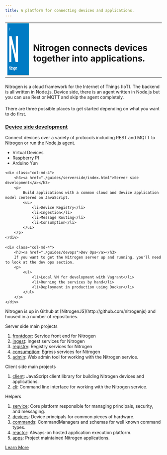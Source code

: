 ```yaml
---
title: A platform for connecting devices and applications.
---
```


<table width=100%>
    <tr>
        <td>
            <img class="logo" src="images/logo.png" width="166" height="167" />
        </td>
        <td>
            <h1 class="text-center">Nitrogen connects devices together into applications.</h1>
        </td>
    </tr>
</table>

<div class="row" style="margin-top: 20px">
    Nitrogen is a cloud framework for the Internet of Things (IoT). The backend is all written in Node.js. Device side, there is an agent written in Node.js but you can use Rest or MQTT and skip the agent completely. 
</div>

<div class="row" style="margin-top: 20px">
There are three possible places to get started depending on what you want to do first. 
</div>

<div class="row" style="margin-top: 20px">
    <div class="col-md-4">
        <h3><a href="./guides/device/index.html">Device side development</a></h3>
        <p>
            Connect devices over a variety of protocols including REST and MQTT to Nitrogen or run the Node.js agent. 
        </p>
        <p>
            <ul>
                <li>Virtual Devices</li>
                <li>Raspberry PI</li>
                <li>Arduino Yun</li>
            </ul>
        </p>
    </div>

    <div class="col-md-4">
        <h3><a href="./guides/serverside/index.html">Server side development</a></h3>
        <p>
            Build applications with a common cloud and device application model centered on JavaScript.
            <uL>
                <li>Device Registry</li>
                <li>Ingestion</li>
                <li>Message Routing</li>
                <li>Consumption</li>
            </uL>
        </p>
    </div>

    <div class="col-md-4">
        <h3><a href="./guides/devops">Dev Ops</a></h3>
        If you want to get the Nitrogen server up and running, you'll need to look at the dev ops section. 
        <p>
            <ul>
                <li>Local VM for development with Vagrant</li>
                <li>Running the services by hand</li>
                <li>Deployment in production using Docker</li>
            </ul>
        </p>
    </div>
</div>

<div>
Nitrogen is up in Github at [NitrogenJS](http://github.com/nitrogenjs) and housed in a number of repositories. 

Server side main projects
<ol>
<li><a href="http://github.com/nitrogenjs/frontdoor">frontdoor</a>: Service front end for Nitrogen</li>
<li><a href="http://github.com/nitrogenjs/ingest">ingest</a>: Ingest services for Nitrogen</li>
<li><a href="http://github.com/nitrogenjs/registry">registry</a>: Registry services for Nitrogen</li>
<li><a href="http://github.com/nitrogenjs/consumption">consumption</a>: Egress services for Nitrogen</li>
<li><a href="https://github.com/nitrogenjs/admin">admin</a>: Web admin tool for working with the Nitrogen service.</li>
</ol>
Client side main projects

<ol>
<li><a href="https://github.com/nitrogenjs/client">client</a>: JavaScript client library for building Nitrogen devices and applications.</li>
<li><a href="https://github.com/nitrogenjs/cli">cli</a>: Command line interface for working with the Nitrogen service.</li>
</ol>


Helpers
<ol>
<li><a href="https://github.com/nitrogenjs/service">service</a>: Core platform responsible for managing principals, security, and messaging.</li>
<li><a href="https://github.com/nitrogenjs/devices">devices</a>: Device principals for common pieces of hardware.</li>
<li><a href="https://github.com/nitrogenjs/commands">commands</a>: CommandManagers and schemas for well known command types.</li>
<li><a href="https://github.com/nitrogenjs/reactor">reactor</a>: Always-on hosted application execution platform.</li>
<li><a href="https://github.com/nitrogenjs/apps">apps</a>: Project maintained Nitrogen applications.</li>
</ol>
</div>

<a href="/docs/concepts/overview.html" class="btn green"  style="margin-top: 10px">Learn More</a>
